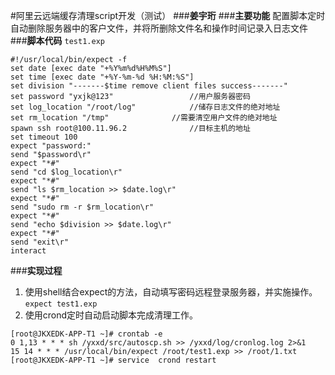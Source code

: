 ﻿#阿里云远端缓存清理script开发（测试）
###**姜宇珩**
###**主要功能**
配置脚本定时自动删除服务器中的客户文件，并将所删除文件名和操作时间记录入日志文件
###**脚本代码**
`test1.exp`
```
#!/usr/local/bin/expect -f
set date [exec date "+%Y%m%d%H%M%S"]
set time [exec date "+%Y-%m-%d %H:%M:%S"]
set division "-------$time remove client files success-------"
set password "yxjk@123"                 //用户服务器密码
set log_location "/root/log"            //储存日志文件的绝对地址
set rm_location "/tmp"              //需要清空用户文件的绝对地址
spawn ssh root@100.11.96.2              //目标主机的地址
set timeout 100
expect "password:"
send "$password\r"
expect "*#"
send "cd $log_location\r"
expect "*#"
send "ls $rm_location >> $date.log\r"
expect "*#"
send "sudo rm -r $rm_location\r"
expect "*#"
send "echo $division >> $date.log\r"
expect "*#"
send "exit\r"
interact
```
###**实现过程**
1. 使用shell结合expect的方法，自动填写密码远程登录服务器，并实施操作。
```expect test1.exp```
2. 使用crond定时自动启动脚本完成清理工作。
```
[root@JKXEDK-APP-T1 ~]# crontab -e
0 1,13 * * * sh /yxxd/src/autoscp.sh >> /yxxd/log/cronlog.log 2>&1
15 14 * * * /usr/local/bin/expect /root/test1.exp >> /root/1.txt
[root@JKXEDK-APP-T1 ~]# service  crond restart
```




